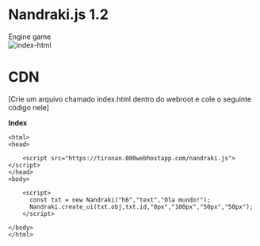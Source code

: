 # Nandraki.js 1.2
Engine game</br>
<img src="https://i.ibb.co/k6pMWgQ/index-html.png" alt="index-html" border="0"></br>

# CDN 

***<script src="https://tironan.000webhostapp.com/nandraki.js"></script>***


[Crie um arquivo chamado index.html dentro do webroot e cole o seguinte código nele]

**Index**

   <!DOCTYPE html>
    <html>
    <head>

        <script src="https://tironan.000webhostapp.com/nandraki.js"></script>
    </head>
    <body>

        <script>
          const txt = new Nandraki("h6","text","Ola mundo!");
          Nandraki.create_ui(txt.obj,txt.id,"0px","100px","50px","50px");
        </script>

    </body>
    </html>
   
